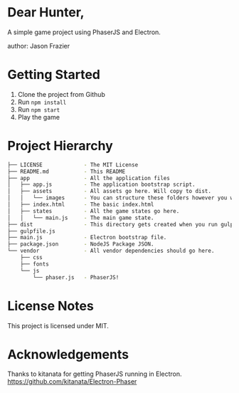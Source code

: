 # Dear Hunter,

A simple game project using PhaserJS and Electron.

author: Jason Frazier

# Getting Started

1. Clone the project from Github
2. Run `npm install`
3. Run `npm start`
4. Play the game

# Project Hierarchy

```bash
├── LICENSE             - The MIT License
├── README.md           - This README
├── app                 - All the application files
│   ├── app.js          - The application bootstrap script.
│   ├── assets          - All assets go here. Will copy to dist.
│   │   └── images      - You can structure these folders however you want.
│   ├── index.html      - The basic index.html
│   ├── states          - All the game states go here.
│   │   └── main.js     - The main game state.
├── dist                - This directory gets created when you run gulp.
├── gulpfile.js         
├── main.js             - Electron bootstrap file.
├── package.json        - NodeJS Package JSON.
└── vendor              - All vendor dependencies should go here.
    ├── css
    ├── fonts
    └── js
        └── phaser.js   - PhaserJS!
```

# License Notes

This project is licensed under MIT.

# Acknowledgements

Thanks to kitanata for getting PhaserJS running in Electron.
https://github.com/kitanata/Electron-Phaser
